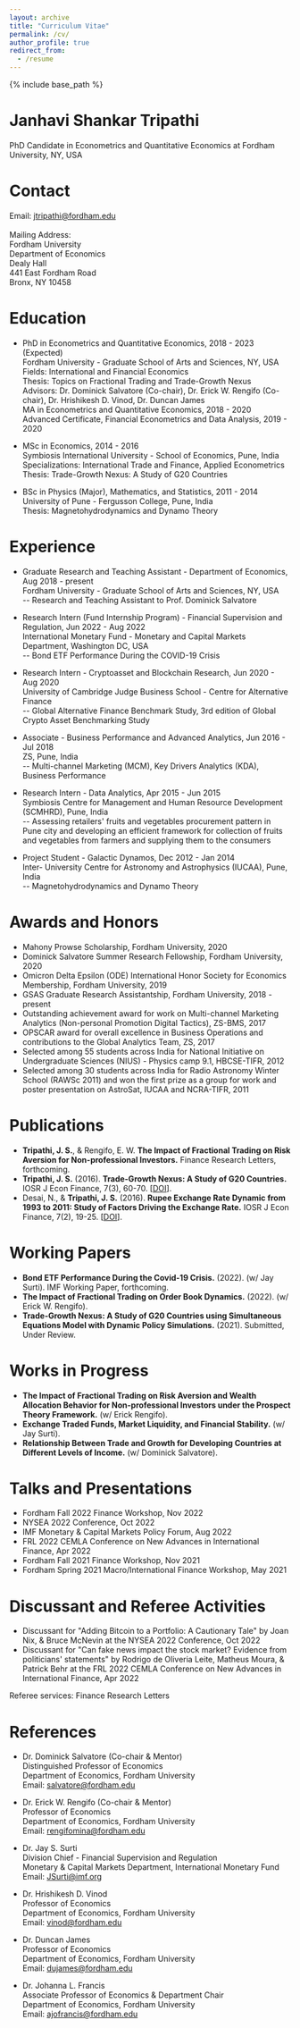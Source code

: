 ```yaml
---
layout: archive
title: "Curriculum Vitae"
permalink: /cv/
author_profile: true
redirect_from:
  - /resume
---
```

{% include base_path %}

Janhavi Shankar Tripathi <!--<a href="https://janhavishankar.github.io/_pages/Tripathi_CV.pdf">[CV-PDF]</a>-->
======
PhD Candidate in Econometrics and Quantitative Economics at Fordham University, NY, USA

Contact
======
Email: [jtripathi@fordham.edu](mailto:jtripathi@fordham.edu) <br> <br>
Mailing Address: <br>
Fordham University <br>
Department of Economics <br>
Dealy Hall <br>
441 East Fordham Road <br>
Bronx, NY 10458 <br>

Education
======
* PhD in Econometrics and Quantitative Economics, 2018 - 2023 (Expected) <br>
  Fordham University - Graduate School of Arts and Sciences, NY, USA <br>
  Fields: International and Financial Economics <br>
  Thesis: Topics on Fractional Trading and Trade-Growth Nexus <br>
  Advisors: Dr. Dominick Salvatore (Co-chair), Dr. Erick W. Rengifo (Co-chair), Dr. Hrishikesh D. Vinod, Dr. Duncan James <br>
  MA in Econometrics and Quantitative Economics, 2018 - 2020 <br>
  Advanced Certificate, Financial Econometrics and Data Analysis, 2019 - 2020
       
* MSc in Economics, 2014 - 2016 <br>
  Symbiosis International University - School of Economics, Pune, India <br>
  Specializations: International Trade and Finance, Applied Econometrics <br>
  Thesis: Trade-Growth Nexus: A Study of G20 Countries
  
* BSc in Physics (Major), Mathematics, and Statistics, 2011 - 2014 <br>
  University of Pune - Fergusson College, Pune, India <br>
  Thesis: Magnetohydrodynamics and Dynamo Theory

Experience
======
* Graduate Research and Teaching Assistant - Department of Economics, Aug 2018 - present <br>
  Fordham University - Graduate School of Arts and Sciences, NY, USA <br>
-- Research and Teaching Assistant to Prof. Dominick Salvatore

* Research Intern (Fund Internship Program) - Financial Supervision and Regulation, Jun 2022 - Aug 2022 <br>
  International Monetary Fund - Monetary and Capital Markets Department, Washington DC, USA <br>
-- Bond ETF Performance During the COVID-19 Crisis
  
* Research Intern - Cryptoasset and Blockchain Research, Jun 2020 - Aug 2020 <br>
  University of Cambridge Judge Business School - Centre for Alternative Finance <br>
-- Global Alternative Finance Benchmark Study, 3rd edition of Global Crypto Asset Benchmarking Study

* Associate - Business Performance and Advanced Analytics, Jun 2016 - Jul 2018 <br>
  ZS, Pune, India <br>
-- Multi-channel Marketing (MCM), Key Drivers Analytics (KDA), Business Performance
 
* Research Intern - Data Analytics, Apr 2015 - Jun 2015 <br>
  Symbiosis Centre for Management and Human Resource Development (SCMHRD), Pune, India <br>
-- Assessing retailers' fruits and vegetables procurement pattern in Pune city and developing an efficient framework for collection of fruits and vegetables from farmers and supplying them to the consumers
 
* Project Student - Galactic Dynamos, Dec 2012 - Jan 2014 <br>
   Inter- University Centre for Astronomy and Astrophysics (IUCAA), Pune, India <br>
-- Magnetohydrodynamics and Dynamo Theory

Awards and Honors
======
* Mahony Prowse Scholarship, Fordham University, 2020 <br>
* Dominick Salvatore Summer Research Fellowship, Fordham University, 2020 <br>
* Omicron Delta Epsilon (ODE) International Honor Society for Economics Membership, Fordham University, 2019 <br>
* GSAS Graduate Research Assistantship, Fordham University, 2018 - present <br>
* Outstanding achievement award for work on Multi-channel Marketing Analytics (Non-personal Promotion Digital Tactics), ZS-BMS, 2017 <br>
* OPSCAR award for overall excellence in Business Operations and contributions to the Global Analytics Team, ZS, 2017 <br>
* Selected among 55 students across India for National Initiative on Undergraduate Sciences (NIUS) - Physics camp 9.1, HBCSE-TIFR, 2012 <br>
* Selected among 30 students across India for Radio Astronomy Winter School (RAWSc 2011) and won the first prize as a group for work and poster presentation on AstroSat, IUCAA and NCRA-TIFR, 2011 <br>

Publications
======
- **Tripathi, J. S.**, & Rengifo, E. W. **The Impact of Fractional Trading on Risk Aversion for Non-professional Investors.** Finance Research Letters, forthcoming. <br>
- **Tripathi, J. S.** (2016). **Trade-Growth Nexus: A Study of G20 Countries.** IOSR J Econ Finance, 7(3), 60-70.  [[DOI](http://www.iosrjournals.org/iosr-jef/papers/Vol7-Issue3/Version-2/G0703026070.pdf)]. <br>
- Desai, N., & **Tripathi, J. S.** (2016). **Rupee Exchange Rate Dynamic from 1993 to 2011: Study of Factors Driving the Exchange Rate.** IOSR J Econ Finance, 7(2), 19-25.  [[DOI](http://www.iosrjournals.org/iosr-jef/papers/Vol7-Issue2/Version-2/C0702021925.pdf)].

Working Papers
======
- **Bond ETF Performance During the Covid-19 Crisis.** (2022). (w/ Jay Surti). IMF Working Paper, forthcoming. <br>
- **The Impact of Fractional Trading on Order Book Dynamics.** (2022). (w/ Erick W. Rengifo). <br>
- **Trade-Growth Nexus: A Study of G20 Countries using Simultaneous Equations Model with Dynamic Policy Simulations.** (2021). Submitted, Under Review.

Works in Progress
======
- **The Impact of Fractional Trading on Risk Aversion and Wealth Allocation Behavior for Non-professional Investors under the Prospect Theory Framework.** (w/ Erick Rengifo). <br>
- **Exchange Traded Funds, Market Liquidity, and Financial Stability.** (w/ Jay Surti). <br>
- **Relationship Between Trade and Growth for Developing Countries at Different Levels of Income.** (w/ Dominick Salvatore).

Talks and Presentations
======
- Fordham Fall 2022 Finance Workshop, Nov 2022 <br>
- NYSEA 2022 Conference, Oct 2022 <br>
- IMF Monetary & Capital Markets Policy Forum, Aug 2022 <br>
- FRL 2022 CEMLA Conference on New Advances in International Finance, Apr 2022 <br>
- Fordham Fall 2021 Finance Workshop, Nov 2021 <br>
- Fordham Spring 2021 Macro/International Finance Workshop, May 2021

Discussant and Referee Activities
======
- Discussant for "Adding Bitcoin to a Portfolio: A Cautionary Tale" by Joan Nix, & Bruce McNevin at the NYSEA 2022 Conference, Oct 2022 <br>
- Discussant for "Can fake news impact the stock market? Evidence from politicians' statements" by Rodrigo de Oliveria Leite, Matheus Moura, & Patrick Behr at the FRL 2022 CEMLA Conference on New Advances in International Finance, Apr 2022 <br>

Referee services: Finance Research Letters

References
======
- Dr. Dominick Salvatore (Co-chair & Mentor) <br>
Distinguished Professor of Economics <br>
Department of Economics, Fordham University <br>
Email: [salvatore@fordham.edu](mailto:salvatore@fordham.edu)

- Dr. Erick W. Rengifo (Co-chair & Mentor) <br>
Professor of Economics <br>
Department of Economics, Fordham University <br>
Email: [rengifomina@fordham.edu](mailto:rengifomina@fordham.edu)

- Dr. Jay S. Surti <br>
Division Chief - Financial Supervision and Regulation <br>
Monetary & Capital Markets Department, International Monetary Fund <br>
Email: [JSurti@imf.org](mailto:JSurti@imf.org)

- Dr. Hrishikesh D. Vinod <br>
Professor of Economics <br>
Department of Economics, Fordham University <br>
Email: [vinod@fordham.edu](mailto:vinod@fordham.edu)

- Dr. Duncan James <br>
Professor of Economics <br>
Department of Economics, Fordham University <br>
Email: [dujames@fordham.edu](mailto:dujames@fordham.edu)

- Dr. Johanna L. Francis <br>
Associate Professor of Economics & Department Chair <br>
Department of Economics, Fordham University <br>
Email: [ajofrancis@fordham.edu](mailto:ajofrancis@fordham.edu)




<!-- Publications
======
- **Tripathi, J. S.** (2016). **Trade-Growth Nexus: A Study of G20 Countries.** IOSR J Econ Finance, 7(3), 60-70.
- Desai, N., and **Tripathi, J. S.** (2016). **Rupee Exchange Rate Dynamic from 1993 to 2011: Study of Factors Driving the Exchange Rate.** IOSR J Econ Finance, 7(2), 19-25.

Selected Academic Projects
======
- The Impact of Fractional Trading on Risk Aversion for Non-professional Investors, 2021
- Trade-Growth Nexus: A Study of G20 Countries using Simultaneous Equations Model with Dynamic Policy Simulations, 2021
- Predicting COVID-19 Cases Using Google Community Mobility Report, 2020
- Trade-Growth Nexus: A Study of G20 Countries (MSc Thesis), 2016
- Performance Analysis and Estimation of Production Function for Indian Automobile Sector, 2015
- Magneto-Hydrodynamics and Dynamo Theory (BSc Thesis), 2014

Talks and Presentations
======
- Fordham Fall 2021 Finance Workshop, The Impact of Fractional Trading on Risk Aversion for Non-professional Investors
- Fordham Spring 2021 Macro/International Finance Workshop, The Impact of Fractional Trading on Risk Aversion for Non-professional Investors -->


<!-- 
* Summer 2015: Research Assistant
  * Github University
  * Duties included: Tagging issues
  * Supervisor: Professor Git

* December 2011 - January 2011 : RAWSC Scholar
  * IUCAA, Pune
  * Radio Astronomy Winter School -->

<!--
Skills
======
* Skill 1
* Skill 2
  * Sub-skill 2.1
  * Sub-skill 2.2
  * Sub-skill 2.3
* Skill 3

Publications
======
  <ul>{% for post in site.publications %}
    {% include archive-single-cv.html %}
  {% endfor %}</ul>
  
Talks
======
  <ul>{% for post in site.talks %}
    {% include archive-single-talk-cv.html %}
  {% endfor %}</ul>
  
Teaching
======
  <ul>{% for post in site.teaching %}
    {% include archive-single-cv.html %}
  {% endfor %}</ul>
  
Service and leadership
======
* Currently signed in to 43 different slack teams -->
